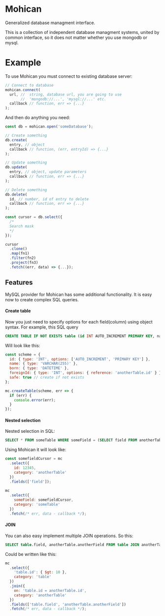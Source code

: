 # Mohican
Generalized database managment interface.

This is a collection of independent database managment systems, united by common interface, so it does not matter whether you use mongodb or mysql.

# Example
To use Mohican you must connect to existing database server:
```javascript
// Connect to database
mohican.connect(
  url, //  string, database url, you are going to use
       //  'mongodb://...', 'mysql://...' etc.
  callback // function, err => {...}
);
```

And then do anything you need:
```javascript
const db = mohican.open('someDatabase');

// Create something
db.create(
  entry, // object
  callback // function, (err, entryId) => {...}
);

// Update something
db.update(
  entry, // object, update parameters
  callback // function, err => {...}
);

// Delete something
db.delete(
  id, // number, id of entry to delete
  callback // function, err => {...}
);

const cursor = db.select({
  /*
  Search mask
  */
});

cursor
  .clone()
  .map(fn1)
  .filter(fn2)
  .project(fn3)
  .fetch((err, data) => {...});
```

## Features
MySQL provider for Mohican has some additional functionality. It is easy now to create complex SQL queries.

#### Create table
Now you just need to specify options for each field(column) using object syntax. For example, this SQL query
```sql
CREATE TABLE IF NOT EXISTS table (id INT AUTO_INCREMENT PRIMARY KEY, name VARCHAR(255), born DATETIME, foreignId INT, FOREIGN KEY(foreignId) REFERENCES anotherTable(id))
```
Will look like this:
```javascript
const scheme = {
  id: { type: 'INT', options: ['AUTO_INCREMENT', 'PRIMARY KEY'] },
  name: { type: 'VARCHAR(255)' },
  born: { type: 'DATETIME' },
  foreignId: { type: 'INT', options: { reference: 'anotherTable.id' } },
  safe: true // create if not exists
};

mc.createTable(scheme, err => {
  if (err) {
    console.error(err);
  }
});
```

#### Nested selection
Nested selection in SQL:
```sql
SELECT * FROM someTable WHERE someField = (SELECT field FROM anotherTable WHERE id = 12345);
```
Using Mohican it will look like:
```javascript
const somefieldCursor = mc
  .select({
    id: 12345,
    category: 'anotherTable'
  })
  .fields(['field']);
  
mc
  .select({
    someField: somefieldCursor,
    category: 'someTable'
  })
  .fetch(/* err, data - callback */);
```

#### JOIN
You can also easy implement multiple JOIN operations. So this:
```sql
SELECT table.field, anotherTable.anotherField FROM table JOIN anotherTable ON table.id = anotherTable.id WHERE table.id > 10
```
Could be written like this:
```javascript
mc
  .select({
    'table.id': { $gt: 10 },
    category: 'table'
  })
  .join({
    on: 'table.id = anotherTable.id',
    category: 'anotherTable'
  })
  .fields(['table.field', 'anotherTable.anotherField'])
  .fetch(/* err, data - callback */);
```


